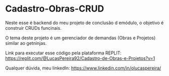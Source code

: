 # Cadastro-Obras-CRUD

Neste esse é backend do meu projeto de conclusão d emódulo, o objetivo é construir CRUDs funcinais.

O tema deste projeto é um gerenciador de demandas (Obras e Projetos) similar ao getninjas.

Link para executar esse código pela plataforma REPLIT:
https://replit.com/@LucasPereira92/Cadastro-de-Obras-e-Projetos?v=1

Qualquer dúvida, meu linkedIn:
https://www.linkedin.com/in/olucaspereira/
